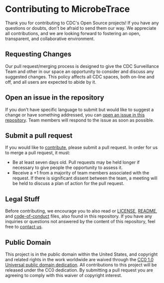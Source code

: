 # Contributing to MicrobeTrace
Thank you for contributing to CDC's Open Source projects! If you have any
questions or doubts, don't be afraid to send them our way. We appreciate all
contributions, and we are looking forward to fostering an open, transparent, and
collaborative environment.

## Requesting Changes
Our pull request/merging process is designed to give the CDC Surveillance Team
and other in our space an opportunity to consider and discuss any suggested
changes. This policy affects all CDC spaces, both on-line and off, and all users
are expected to abide by it.

## Open an issue in the repository
If you don't have specific language to submit but would like to suggest a change
or have something addressed, you can [open an issue in this repository](http://github.com/cdcgov/MicrobeTrace/issues).
Team members will respond to the issue as soon as possible.

## Submit a pull request
If you would like to [contribute](https://github.com/CDCgov/MicrobeTrace/wiki/Contributing),
please submit a pull request. In order for us to merge a pull request, it must:
* Be at least seven days old. Pull requests may be held longer if necessary
  to give people the opportunity to assess it.
* Receive a +1 from a majority of team members associated with the request.
  If there is significant dissent between the team, a meeting will be held to
  discuss a plan of action for the pull request.

## Legal Stuff
Before contributing, we encourage you to also read or [LICENSE](https://github.com/CDCgov/template/blob/master/LICENSE),
[README](https://github.com/CDCgov/template/blob/master/README.md), and
[code-of-conduct](https://github.com/CDCgov/template/blob/master/code-of-conduct.md)
files, also found in this repository. If you have any inquiries or questions not
answered by the content of this repository, feel free to [contact us](mailto:chiic@cdc.gov).

## Public Domain
This project is in the public domain within the United States, and copyright and
related rights in the work worldwide are waived through the [CC0 1.0 Universal public domain dedication](https://creativecommons.org/publicdomain/zero/1.0/).
All contributions to this project will be released under the CC0 dedication. By
submitting a pull request you are agreeing to comply with this waiver of
copyright interest.
